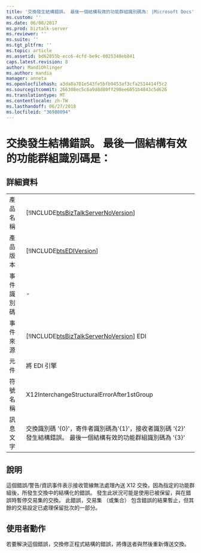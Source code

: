 ```yaml
---
title: '交換發生結構錯誤。 最後一個結構有效的功能群組識別碼為: |Microsoft Docs'
ms.custom: ''
ms.date: 06/08/2017
ms.prod: biztalk-server
ms.reviewer: ''
ms.suite: ''
ms.tgt_pltfrm: ''
ms.topic: article
ms.assetid: bd62855b-ecc6-4cfd-be9c-0025348eb841
caps.latest.revision: 8
author: MandiOhlinger
ms.author: mandia
manager: anneta
ms.openlocfilehash: a3da8a701e543fe5bfb9453af3cfa2514414f5c2
ms.sourcegitcommit: 266308ec5c6a9d8d80ff298ee6051b4843c5d626
ms.translationtype: MT
ms.contentlocale: zh-TW
ms.lasthandoff: 06/27/2018
ms.locfileid: "36988094"
---
```

# <a name="the-interchange-had-structural-error-last-structurally-valid-functional-group-id-was"></a>交換發生結構錯誤。 最後一個結構有效的功能群組識別碼是：
## <a name="details"></a>詳細資料  
  
|                 |                                                                                                                                                    |
|-----------------|----------------------------------------------------------------------------------------------------------------------------------------------------|
|  產品名稱   |                                 [!INCLUDE[btsBizTalkServerNoVersion](../includes/btsbiztalkservernoversion-md.md)]                                 |
| 產品版本 |                                             [!INCLUDE[btsEDIVersion](../includes/btsediversion-md.md)]                                             |
|    事件識別碼     |                                                                         -                                                                          |
|  事件來源   |                               [!INCLUDE[btsBizTalkServerNoVersion](../includes/btsbiztalkservernoversion-md.md)] EDI                               |
|    元件    |                                                                     將 EDI 引擎                                                                     |
|  符號名稱  |                                                     X12InterchangeStructuralErrorAfter1stGroup                                                     |
|  訊息文字   | 交換識別碼 '{0}'，寄件者識別碼為'{1}'，接收者識別碼 '{2}' 發生結構錯誤。 最後一個結構有效的功能群組識別碼為 '{3}' |
  
## <a name="explanation"></a>說明  
 這個錯誤/警告/資訊事件表示接收管線無法處理內送 X12 交換，因為指定的功能群組後，所發生交換中的結構化的錯誤。 發生此狀況可能是使用已被保留，與在錯誤時暫停交易集的交換。 此錯誤，交易集 （或集合） 包含錯誤的結果暫止，但其餘的交易設定已處理保留批次的一部分。  
  
## <a name="user-action"></a>使用者動作  
 若要解決這個錯誤，交換修正程式結構的錯誤，將傳送者與然後重新傳送交換。